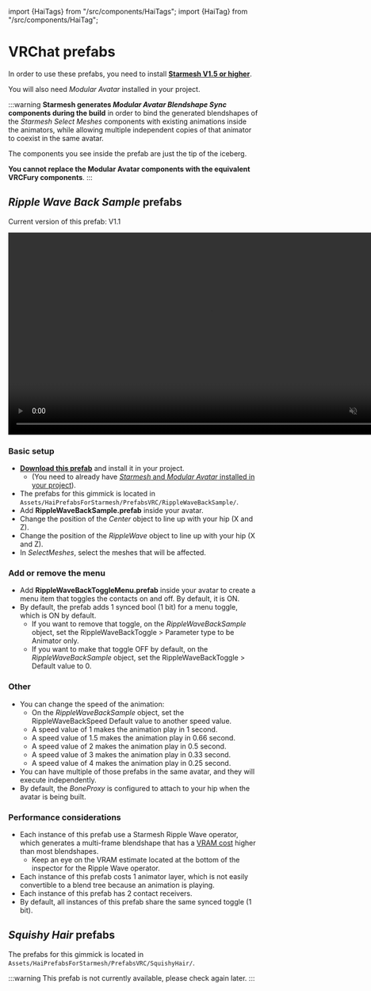 ﻿import {HaiTags} from "/src/components/HaiTags";
import {HaiTag} from "/src/components/HaiTag";

# VRChat prefabs

<HaiTags>
<HaiTag requiresVRChat={true} />
</HaiTags>

In order to use these prefabs, you need to install [**Starmesh V1.5 or higher**](/docs/products/starmesh/install).

You will also need *Modular Avatar* installed in your project.

:::warning
**Starmesh generates *Modular Avatar Blendshape Sync* components during the build** in order to bind the generated blendshapes
of the *Starmesh Select Meshes* components with existing animations inside the animators, while allowing multiple independent copies of that animator to coexist in the same avatar.

The components you see inside the prefab are just the tip of the iceberg.

**You cannot replace the Modular Avatar components with the equivalent VRCFury components**.
:::


## *Ripple Wave Back Sample* prefabs

Current version of this prefab: V1.1

<video controls muted width="816">
    <source src={require('../img/qU1Rm3YaXR.mp4').default}/>
</video>

### Basic setup

- **[Download this prefab](https://github.com/hai-vr/p4s/raw/main/RippleWaveBackSample_VRC_StarmeshV1.5.0_V1.1.unitypackage)** and install it in your project.
  - (You need to already have [*Starmesh* and *Modular Avatar* installed in your project](/docs/products/starmesh/install)).
- The prefabs for this gimmick is located in `Assets/HaiPrefabsForStarmesh/PrefabsVRC/RippleWaveBackSample/`.
- Add **RippleWaveBackSample.prefab** inside your avatar.
- Change the position of the *Center* object to line up with your hip (X and Z).
- Change the position of the *RippleWave* object to line up with your hip (X and Z).
- In *SelectMeshes*, select the meshes that will be affected.

### Add or remove the menu

- Add **RippleWaveBackToggleMenu.prefab** inside your avatar to create a menu item that toggles the contacts on and off. By default, it is ON.
- By default, the prefab adds 1 synced bool (1 bit) for a menu toggle, which is ON by default.
  - If you want to remove that toggle, on the *RippleWaveBackSample* object, set the RippleWaveBackToggle > Parameter type to be Animator only.
  - If you want to make that toggle OFF by default, on the *RippleWaveBackSample* object, set the RippleWaveBackToggle > Default value to 0.

### Other

- You can change the speed of the animation:
  - On the *RippleWaveBackSample* object, set the RippleWaveBackSpeed Default value to another speed value.
  - A speed value of 1 makes the animation play in 1 second.
  - A speed value of 1.5 makes the animation play in 0.66 second.
  - A speed value of 2 makes the animation play in 0.5 second.
  - A speed value of 3 makes the animation play in 0.33 second.
  - A speed value of 4 makes the animation play in 0.25 second.
- You can have multiple of those prefabs in the same avatar, and they will execute independently.
- By default, the *BoneProxy* is configured to attach to your hip when the avatar is being built.

### Performance considerations

- Each instance of this prefab use a Starmesh Ripple Wave operator, which generates a multi-frame blendshape that has a [VRAM cost](/docs/products/starmesh/faq#vram-cost-of-multi-frame-blendshapes) higher than most blendshapes.
  - Keep an eye on the VRAM estimate located at the bottom of the inspector for the Ripple Wave operator.
- Each instance of this prefab costs 1 animator layer, which is not easily convertible to a blend tree because an animation is playing.
- Each instance of this prefab has 2 contact receivers.
- By default, all instances of this prefab share the same synced toggle (1 bit).

## *Squishy Hair* prefabs

The prefabs for this gimmick is located in `Assets/HaiPrefabsForStarmesh/PrefabsVRC/SquishyHair/`.

:::warning
This prefab is not currently available, please check again later.
:::
